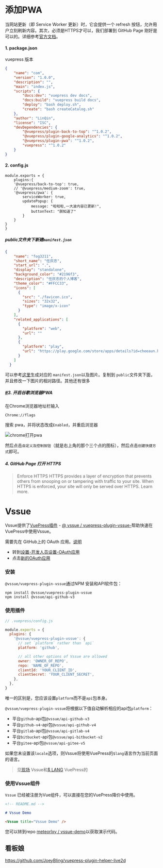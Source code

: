 # 添加PWA

当网站更新（即 Service Worker 更新）时，它会提供一个 refresh 按钮，允许用户立刻刷新内容。其次，必须是HTTPS才可以，我们部署到 GitHub Page 刚好是可以的。详细参考[官方文档](https://v1.vuepress.vuejs.org/plugin/official/plugin-pwa.html)。

#### 1. package.json

vuepress 版本

```json
{
	"name": "com",
	"version": "1.0.0",
	"description": "",
	"main": "index.js",
	"scripts": {
		"docs:dev": "vuepress dev docs",
		"docs:build": "vuepress build docs",
		"deploy": "bash deploy.sh",
		"create": "bash createCatalog.sh"
	},
	"author": "LinQin",
	"license": "ISC",
	"devDependencies": {
		"@vuepress/plugin-back-to-top": "^1.0.2",
		"@vuepress/plugin-google-analytics": "^1.0.2",
		"@vuepress/plugin-pwa": "^1.0.2",
		"vuepress": "^1.0.2"
	}
}
```

#### 2. config.js

```vue
module.exports = {
    plugins:{
    '@vuepress/back-to-top': true,
    // '@vuepress/medium-zoom': true,
    '@vuepress/pwa': {
        serviceWorker: true,
        updatePopup: {
            message: "啦啦啦,一大波内容已更新!",
            buttonText: "朕知道了"
        }
    }
}
}
```

##### public文件夹下新建`manifest.json`

```json
{
    "name": "fog3211",
    "short_name": "任庆忠",
    "start_url": ".",
    "display": "standalone",
    "background_color": "#2196f3",
    "description": "任庆忠的个人博客",
    "theme_color": "#FFCC33",
    "icons": [
      {
        "src": "./favicon.ico",
        "sizes": "32x32",
        "type": "image/x-icon"
      }
    ],
    "related_applications": [
      {
        "platform": "web",
        "url": ""
      },
      {
        "platform": "play",
        "url": "https://play.google.com/store/apps/details?id=cheeaun.hackerweb"
      }
    ]
  }
```

可以参考[这里](https://app-manifest.firebaseapp.com/)生成对应的 `manifest.json`以及图片。复制到 `public`文件夹下面，并且修改一下图片的相对路径。其他还有很多

##### [#](https://fog3211.com/blog/vuepress-blog.html#%E5%BC%80%E5%90%AF%E8%B0%B7%E6%AD%8C%E6%B5%8F%E8%A7%88%E5%99%A8pwa)3. 开启谷歌浏览器PWA

在Chrome浏览器地址栏输入

```bash
Chrome://flags
```

搜索 pwa，并将状态改成`Enabled`，并重启浏览器

![chrome打开pwa](https://img.fog3211.com/5L7I%292$70U%28O~K_~55%25%5B%7D6T.png)

然后点击`自定义及控制按钮`（就是右上角的那个三个点的图标），然后点击`创建快捷方式`即可。

##### 4. GitHub Page 打开 HTTPS

> Enforce HTTPS 
> HTTPS provides a layer of encryption that prevents others from snooping on or tampering with traffic to your site.
> When HTTPS is enforced, your site will only be served over HTTPS. Learn more.



# Vssue

Vssue提供了[VuePress插件](https://vuepress.vuejs.org/plugin/) - [@ vssue / vuepress-plugin-vssue-](https://www.npmjs.com/package/@vssue/vuepress-plugin-vssue)帮助快速在VuePress中使用Vssue。

需要先在 GitHub上的 OAuth 应用。[说明](https://vssue.js.org/guide/github.html#create-a-new-oauth-app)

- 转到[设置-开发人员设置-OAuth应用](https://github.com/settings/developers)
- 点击[新的OAuth应用](https://github.com/settings/applications/new)

### 安装

`@vssue/vuepress-plugin-vssue`通过NPM 安装和API软件包：

```bash
npm install @vssue/vuepress-plugin-vssue
npm install @vssue/api-github-v3
```

### 使用插件

```js
// .vuepress/config.js

module.exports = {
  plugins: {
    '@vssue/vuepress-plugin-vssue': {
      // set `platform` rather than `api`
      platform: 'github',

      // all other options of Vssue are allowed
      owner: 'OWNER_OF_REPO',
      repo: 'NAME_OF_REPO',
      clientId: 'YOUR_CLIENT_ID',
      clientSecret: 'YOUR_CLIENT_SECRET',
    },
  },
}
```

唯一的区别是，您应该设置`platform`而不是`api`包本身。

`@vssue/vuepress-plugin-vssue`将根据以下值自动解析相应的api包`platform`：

- 平台`github`-api包`@vssue/api-github-v3`
- 平台`github-v4`-api包`@vssue/api-github-v4`
- 平台`gitlab`-api包`@vssue/api-gitlab-v4`
- 平台`bitbucket`-api包`@vssue/api-bitbucket-v2`
- 平台`gitee`-api包`@vssue/api-gitee-v5`

如果您未设置该`locale`选项，则Vssue将使用VuePress的`$lang`语言作为当前页面的语言。

> 见[现场](https://vssue.js.org/options/#locale) Vssue和[$ LANG](https://vuepress.vuejs.org/guide/global-computed.html#lang) VuePress的

### 使用Vssue组件

`Vssue` 已经被注册为Vue组件，可以直接在您的VuePress降价中使用。

```md
<!-- README.md -->

# Vssue Demo

<Vssue title="Vssue Demo" />
```

您可以转到repo [meteorlxy / vssue-demo](https://github.com/meteorlxy/vssue-demo)以获取演示代码。

## 看板娘

https://github.com/JoeyBling/vuepress-plugin-helper-live2d